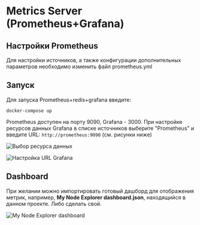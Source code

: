 # Metrics Server (Prometheus+Grafana)

## Настройки Prometheus

Для настройки источников, а также конфигурации дополнительных параметров необходимо изменить файл prometheus.yml

## Запуск

Для запуска Prometheus+redis+grafana введите:
```
docker-compose up
```
Prometheus доступен на порту 9090, Grafana - 3000.
При настройке ресурсов данных Grafana в списке источников выберите "Prometheus" и введите URL: 
```http://prometheus:9090``` (см. рисунки ниже)

![Выбор ресурса данных](https://github.com/normall777/Stm32-Devops/blob/main/pic/Grafana%20data%20source.png)

![Настройка URL Grafana](https://github.com/normall777/Stm32-Devops/blob/main/pic/Grafana%20Prometheus.png)

## Dashboard

При желании можно импортировать готовый дашборд для отображения метрик, например, **My Node Explorer dashboard.json**, находящийся в данном проекте. Либо сделать свой.

![My Node Explorer dashboard](https://github.com/normall777/Stm32-Devops/blob/main/pic/Grafana%20dashboard.png)

